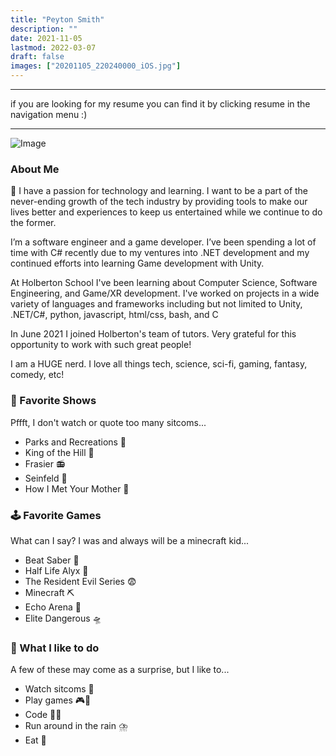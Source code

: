 ```yaml
---
title: "Peyton Smith"
description: ""
date: 2021-11-05
lastmod: 2022-03-07
draft: false
images: ["20201105_220240000_iOS.jpg"]
---
```


---

if you are looking for my resume you can find it by clicking resume in the navigation menu :)

---

![Image](20201105_220240000_iOS.jpg)
### About Me

🚀 I have a passion for technology and learning. I want to be a part of the never-ending growth of the tech industry by providing tools to make our lives better and experiences to keep us entertained while we continue to do the former.

I’m a software engineer and a game developer. I’ve been spending a lot of time with C# recently due to my ventures into .NET development and my continued efforts into learning Game development with Unity.

At Holberton School I've been learning about Computer Science, Software Engineering, and Game/XR development. I've worked on projects in a wide variety of languages and frameworks including but not limited to Unity, .NET/C#, python, javascript, html/css, bash, and C

In June 2021 I joined Holberton's team of tutors. Very grateful for this opportunity to work with such great people!

I am a HUGE nerd. I love all things tech, science, sci-fi, gaming, fantasy, comedy, etc!

### 🍿 Favorite Shows
Pffft, I don't watch or quote too many sitcoms...

- Parks and Recreations 🌳
- King of the Hill 👑
- Frasier 📻
- Seinfeld 🎤
- How I Met Your Mother 🍍

### 🕹️ Favorite Games
What can I say? I was and always will be a minecraft kid...

 - Beat Saber 🎵
 - Half Life Alyx 🤖
 - The Resident Evil Series 😨
 - Minecraft ⛏️
 - Echo Arena 🥏
 - Elite Dangerous 🛸

### 📅 What I like to do
A few of these may come as a surprise, but I like to...

 - Watch sitcoms 🤣
 - Play games 🎮🎲
 - Code 🧑‍💻
 - Run around in the rain ⛈️
 - Eat 🍕
